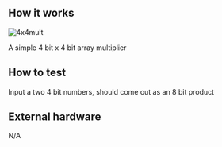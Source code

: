 <!---

This file is used to generate your project datasheet. Please fill in the information below and delete any unused
sections.

You can also include images in this folder and reference them in the markdown. Each image must be less than
512 kb in size, and the combined size of all images must be less than 1 MB.
-->

## How it works

![4x4mult](https://github.com/user-attachments/assets/0e4835ab-a4a5-4f88-8e4f-00ef02a235ea)

A simple 4 bit x 4 bit array multiplier

## How to test

Input a two 4 bit numbers, should come out as an 8 bit product

## External hardware

N/A
